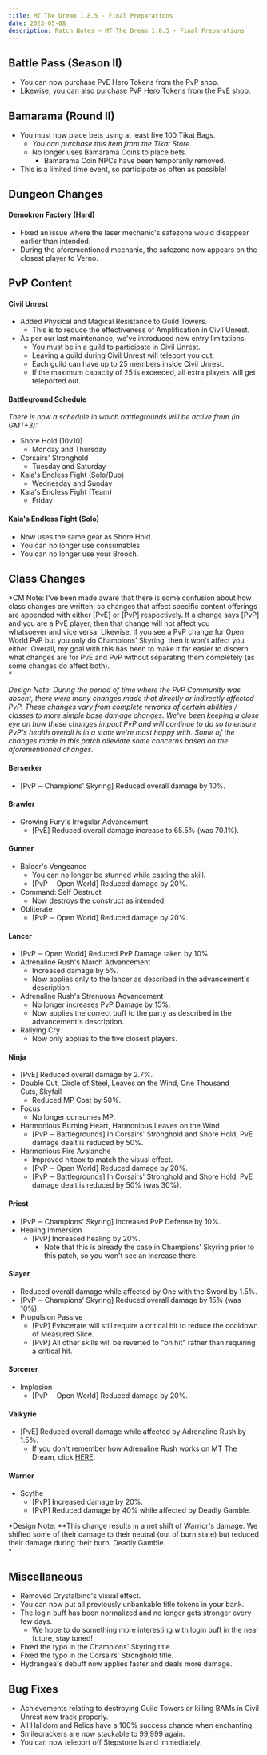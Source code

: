 ```yaml
---
title: MT The Dream 1.8.5 - Final Preparations
date: 2023-05-08
description: Patch Notes – MT The Dream 1.8.5 - Final Preparations
---
```


Battle Pass (Season II)
-----------------------

-   You can now purchase PvE Hero Tokens from the PvP shop.
-   Likewise, you can also purchase PvP Hero Tokens from the PvE shop.

Bamarama (Round II)
-------------------

-   You must now place bets using at least five 100 Tikat Bags.
    -   *You can purchase this item from the Tikat Store.*
    -   No longer uses Bamarama Coins to place bets.
        -   Bamarama Coin NPCs have been temporarily removed.
-   This is a limited time event, so participate as often as possible!

Dungeon Changes
---------------

#### Demokron Factory (Hard)

-   Fixed an issue where the laser mechanic's safezone would disappear earlier than intended.
-   During the aforementioned mechanic, the safezone now appears on the closest player to Verno.

PvP Content
-----------

#### Civil Unrest

-   Added Physical and Magical Resistance to Guild Towers.
    -   This is to reduce the effectiveness of Amplification in Civil Unrest.
-   As per our last maintenance, we've introduced new entry limitations:
    -   You must be in a guild to participate in Civil Unrest.
    -   Leaving a guild during Civil Unrest will teleport you out.
    -   Each guild can have up to 25 members inside Civil Unrest.
    -   If the maximum capacity of 25 is exceeded, all extra players will get teleported out.

#### Battleground Schedule

*There is now a schedule in which battlegrounds will be active from (in GMT+3):*

-   Shore Hold (10v10)
    -   Monday and Thursday
-   Corsairs' Stronghold
    -   Tuesday and Saturday
-   Kaia's Endless Fight (Solo/Duo)
    -   Wednesday and Sunday
-   Kaia's Endless Fight (Team)
    -   Friday

#### Kaia's Endless Fight (Solo)

-   Now uses the same gear as Shore Hold.
-   You can no longer use consumables.
-   You can no longer use your Brooch.

Class Changes
-------------

*CM Note: I've been made aware that there is some confusion about how class changes are written; so changes that affect specific content offerings are appended with either [PvE] or [PvP] respectively. If a change says [PvP] and you are a PvE player, then that change will not affect you whatsoever and vice versa. Likewise, if you see a PvP change for Open World PvP but you only do Champions' Skyring, then it won't affect you either. Overall, my goal with this has been to make it far easier to discern what changes are for PvE and PvP without separating them completely (as some changes do affect both).\
*

*Design Note: During the period of time where the PvP Community was absent, there were many changes made that directly or indirectly affected PvP. These changes vary from complete reworks of certain abilities / classes to more simple base damage changes. We've been keeping a close eye on how these changes impact PvP and will continue to do so to ensure PvP's health overall is in a state we're most happy with. Some of the changes made in this patch alleviate some concerns based on the aforementioned changes.*

#### Berserker

-   [PvP ─ Champions' Skyring] Reduced overall damage by 10%.

#### Brawler

-   Growing Fury's Irregular Advancement
    -   [PvE] Reduced overall damage increase to 65.5% (was 70.1%).

#### Gunner

-   Balder's Vengeance
    -   You can no longer be stunned while casting the skill.
    -   [PvP ─ Open World] Reduced damage by 20%.
-   Command: Self Destruct
    -   Now destroys the construct as intended.
-   Obliterate
    -   [PvP ─ Open World] Reduced damage by 20%.

#### Lancer

-   [PvP ─ Open World] Reduced PvP Damage taken by 10%.
-   Adrenaline Rush's March Advancement
    -   Increased damage by 5%.
    -   Now applies only to the lancer as described in the advancement's description.
-   Adrenaline Rush's Strenuous Advancement
    -   No longer increases PvP Damage by 15%.
    -   Now applies the correct buff to the party as described in the advancement's description.
-   Rallying Cry
    -   Now only applies to the five closest players.

#### Ninja

-   [PvE] Reduced overall damage by 2.7%.
-   Double Cut, Circle of Steel, Leaves on the Wind, One Thousand Cuts, Skyfall
    -   Reduced MP Cost by 50%.
-   Focus
    -   No longer consumes MP.
-   Harmonious Burning Heart, Harmonious Leaves on the Wind
    -   [PvP ─ Battlegrounds] In Corsairs' Stronghold and Shore Hold, PvE damage dealt is reduced by 50%.
-   Harmonious Fire Avalanche
    -   Improved hitbox to match the visual effect.
    -   [PvP ─ Open World] Reduced damage by 20%.
    -   [PvP ─ Battlegrounds] In Corsairs' Stronghold and Shore Hold, PvE damage dealt is reduced by 50% (was 30%).

#### Priest

-   [PvP ─ Champions' Skyring] Increased PvP Defense by 10%.
-   Healing Immersion
    -   [PvP] Increased healing by 20%.
        -   Note that this is already the case in Champions' Skyring prior to this patch, so you won't see an increase there.

#### Slayer

-   Reduced overall damage while affected by One with the Sword by 1.5%.
-   [PvP ─ Champions' Skyring] Reduced overall damage by 15% (was 10%).
-   Propulsion Passive
    -   [PvP] Eviscerate will still require a critical hit to reduce the cooldown of Measured Slice.
    -   [PvP] All other skills will be reverted to "on hit" rather than requiring a critical hit.

#### Sorcerer

-   Implosion
    -   [PvP ─ Open World] Reduced damage by 20%.

#### Valkyrie

-   [PvE] Reduced overall damage while affected by Adrenaline Rush by 1.5%.
    -   If you don't remember how Adrenaline Rush works on MT The Dream, click [HERE](https://menmastera.com/patch-notes-menmas-tera-1-6-pvp-returns-pve-systematic-changes-and-more/#Class_Changes).

#### Warrior

-   Scythe
    -   [PvP] Increased damage by 20%.
    -   [PvP] Reduced damage by 40% while affected by Deadly Gamble.

*Design Note: **This change results in a net shift of Warrior's damage. We shifted some of their damage to their neutral (out of burn state) but reduced their damage during their burn, Deadly Gamble.\
*

Miscellaneous
-------------

-   Removed Crystalbind's visual effect.
-   You can now put all previously unbankable title tokens in your bank.
-   The login buff has been normalized and no longer gets stronger every few days.
    -   We hope to do something more interesting with login buff in the near future, stay tuned!
-   Fixed the typo in the Champions' Skyring title.
-   Fixed the typo in the Corsairs' Stronghold title.
-   Hydrangea's debuff now applies faster and deals more damage.

Bug Fixes
---------

-   Achievements relating to destroying Guild Towers or killing BAMs in Civil Unrest now track properly.
-   All Halidom and Relics have a 100% success chance when enchanting.
-   Smilecrackers are now stackable to 99,999 again.
-   You can now teleport off Stepstone Island immediately.